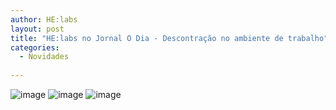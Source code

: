 ```yaml
---
author: HE:labs
layout: post
title: "HE:labs no Jornal O Dia - Descontração no ambiente de trabalho"
categories:
  - Novidades
     
---
```

![image](/blog/images/posts/2012-07-11/jornalodia.jpg)
![image](/blog/images/posts/2012-07-11/jornalodia2.jpg)
![image](/blog/images/posts/2012-07-11/jornalodia3.jpg)

